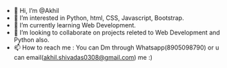- 👋 Hi, I’m @Akhil
- 👀 I’m interested in Python, html, CSS, Javascript, Bootstrap.
- 🌱 I’m currently learning Web Development.
- 💞️ I’m looking to collaborate on projects releted to Web Development and Python also.
- 📫 How to reach me : You can Dm through Whatsapp(8905098790) or u can email(akhil.shivadas0308@gmail.com) me :)

